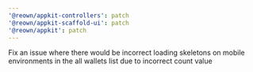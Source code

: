 ```yaml
---
'@reown/appkit-controllers': patch
'@reown/appkit-scaffold-ui': patch
'@reown/appkit': patch
---
```


Fix an issue where there would be incorrect loading skeletons on mobile environments in the all wallets list due to incorrect count value

